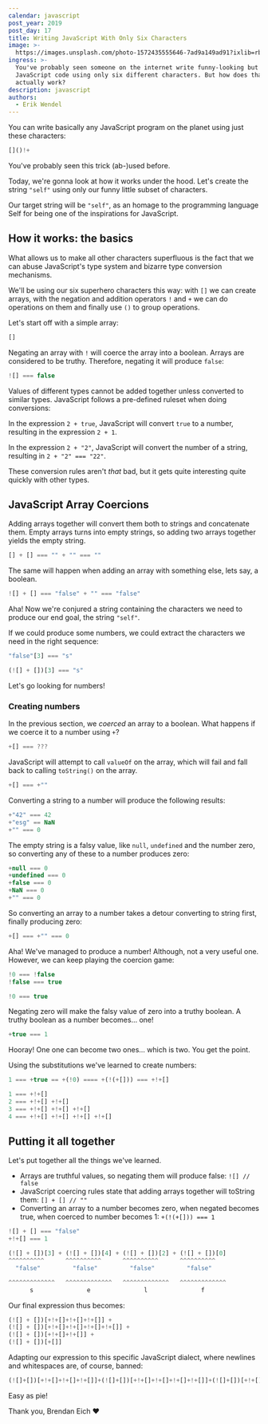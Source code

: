 ```yaml
---
calendar: javascript
post_year: 2019
post_day: 17
title: Writing JavaScript With Only Six Characters
image: >-
  https://images.unsplash.com/photo-1572435555646-7ad9a149ad91?ixlib=rb-1.2.1&ixid=eyJhcHBfaWQiOjEyMDd9&auto=format&fit=crop&w=2250&q=80
ingress: >-
  You've probably seen someone on the internet write funny-looking but runnable
  JavaScript code using only six different characters. But how does that
  actually work?
description: javascript
authors:
  - Erik Wendel
---
```


You can write basically any JavaScript program on the planet using just these characters:

```js
[]()!+
```

You've probably seen this trick (ab-)used before.

Today, we're gonna look at how it works under the hood. Let's create the string `"self"` using only our funny little subset of characters.

Our target string will be `"self"`, as an homage to the programming language Self for being one of the inspirations for JavaScript.

## How it works: the basics

What allows us to make all other characters superfluous is the fact that we can abuse JavaScript's type system and bizarre type conversion mechanisms.

We'll be using our six superhero characters this way: with `[]` we can create arrays, with the negation and addition operators `!` and `+` we can do operations on them and finally use `()` to group operations.


Let's start off with a simple array:

```js
[]
```

Negating an array with `!` will coerce the array into a boolean. Arrays are considered to be truthy. Therefore, negating it will produce `false`:

```js
![] === false
```

Values of different types cannot be added together unless converted to similar types. JavaScript follows a pre-defined ruleset when doing conversions:

In the expression `2 + true`, JavaScript will convert `true` to a number, resulting in the expression `2 + 1`.

In the expression `2 + "2"`, JavaScript will convert the number of a string, resulting in `2 + "2" === "22"`.

These conversion rules aren't _that_ bad, but it gets quite interesting quite quickly with other types.

## JavaScript Array Coercions

Adding arrays together will convert them both to strings and concatenate them. Empty arrays turns into empty strings, so adding two arrays together yields the empty string.

```js
[] + [] === "" + "" === ""
```

The same will happen when adding an array with something else, lets say, a boolean.

```js
![] + [] === "false" + "" === "false"
```

Aha! Now we're conjured a string containing the characters we need to produce our end goal, the string `"self"`.

If we could produce some numbers, we could extract the characters we need in the right sequence:


```js
"false"[3] === "s"

(![] + [])[3] === "s"
```

Let's go looking for numbers!

### Creating numbers

In the previous section, we _coerced_ an array to a boolean.
What happens if we coerce it to a number using `+`?

```js
+[] === ???
```

JavaScript will attempt to call `valueOf` on the array, which will fail and fall back to calling `toString()` on the array.

```js
+[] === +""
```

Converting a string to a number will produce the following results:

```js
+"42" === 42
+"esg" == NaN
+"" === 0
```

The empty string is a falsy value, like `null`, `undefined` and the number zero, so converting any of these to a number produces zero:

```js
+null === 0
+undefined === 0
+false === 0
+NaN === 0
+"" === 0
```
So converting an array to a number takes a detour converting to string first, finally producing zero:

```js
+[] === +"" === 0
```

Aha! We've managed to produce a number! Although, not a very useful one.
However, we can keep playing the coercion game:


```js
!0 === !false
!false === true

!0 === true
```

Negating zero will make the falsy value of zero into a truthy boolean.
A truthy boolean as a number becomes... one!

```js
+true === 1
```

Hooray! One one can become two ones... which is two. You get the point.

Using the substitutions we've learned to create numbers:

```js
1 === +true == +(!0) ==== +(!(+[])) === +!+[]

1 === +!+[]
2 === +!+[] +!+[]
3 === +!+[] +!+[] +!+[]
4 === +!+[] +!+[] +!+[] +!+[]
```

## Putting it all together

Let's put together all the things we've learned.

* Arrays are truthful values, so negating them will produce false: `![] // false`
* JavaScript coercing rules state that adding arrays together will toString them: `[] + [] // ""`
* Converting an array to a number becomes zero, when negated becomes true, when coerced to number becomes 1: `+(!(+[])) === 1`


```js
![] + [] === "false"
+!+[] === 1

(![] + [])[3] + (![] + [])[4] + (![] + [])[2] + (![] + [])[0]
^^^^^^^^^^      ^^^^^^^^^^      ^^^^^^^^^^      ^^^^^^^^^^      
  "false"         "false"         "false"         "false"       

^^^^^^^^^^^^^   ^^^^^^^^^^^^^   ^^^^^^^^^^^^^   ^^^^^^^^^^^^^    
      s               e               l               f         
```

Our final expression thus becomes:


```js
(![] + [])[+!+[]+!+[]+!+[]] + 
(![] + [])[+!+[]+!+[]+!+[]+!+[]] + 
(![] + [])[+!+[]+!+[]] +
(![] + [])[+[]]

```

Adapting our expression to this specific JavaScript dialect, where newlines and whitespaces are, of course, banned:

```js
(![]+[])[+!+[]+!+[]+!+[]]+(![]+[])[+!+[]+!+[]+!+[]+!+[]]+(![]+[])[+!+[]+!+[]]+(![]+[])[+[]]
```

Easy as pie!

Thank you, Brendan Eich ❤️















